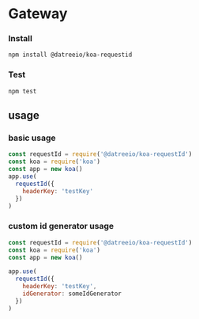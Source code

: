 # Gateway

### Install

`npm install @datreeio/koa-requestid`

### Test

`npm test`

## usage

### basic usage

```javascript
const requestId = require('@datreeio/koa-requestId')
const koa = require('koa')
const app = new koa()
app.use(
  requestId({
    headerKey: 'testKey'
  })
)
```

### custom id generator usage

```javascript
const requestId = require('@datreeio/koa-requestId')
const koa = require('koa')
const app = new koa()

app.use(
  requestId({
    headerKey: 'testKey',
    idGenerator: someIdGenerator
  })
)
```
